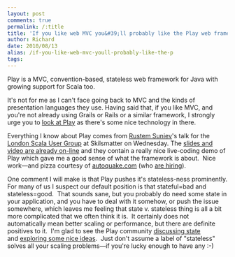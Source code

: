 ```yaml
---
layout: post
comments: true
permalink: /:title
title: 'If you like web MVC you&#39;ll probably like the Play web framework'
author: Richard
date: 2010/08/13
alias: /if-you-like-web-mvc-youll-probably-like-the-p
tags:
---
```


Play is a MVC, convention-based, stateless web framework for Java with growing support for Scala too.

It's not for me as I can't face going back to MVC and the kinds of
presentation languages they use. Having said that, if you like MVC, and
you're not already using Grails or Rails or a similar framework, I
strongly urge you to [look at Play][] as there's some nice technology in
there. 

Everything I know about Play comes from [Rustem Suniev][]'s talk for the
[London Scala User Group][] at Skilsmatter on Wednesday. The [slides and video are already on-line][] and they contain a really nice live-coding
demo of Play which gave me a good sense of what the framework is about.
 Nice work—and pizza courtesy of [autoquake.com][] (who [are hiring][]).

One comment I will make is that Play pushes it's stateless-ness
prominently. For many of us I suspect our default position is that
stateful=bad and stateless=good.  That sounds sane, but you probably do
need some state in your application, and you have to deal with it
somehow, or push the issue somewhere, which leaves me feeling that state
v. stateless thing is all a bit more complicated that we often think it
is.  It certainly does not automatically mean better scaling or
performance, but there are definite positives to it.  I'm glad to see
the Play community [discussing state][] and [exploring some nice ideas][].  Just don't assume a label of "stateless" solves all your
scaling problems—if you're lucky enough to have any :-)

 

  [look at Play]: http://www.playframework.org/
  [Rustem Suniev]: http://twitter.com/vigosun
  [London Scala User Group]: http://lsug.org/
  [slides and video are already on-line]: http://skillsmatter.com/podcast/scala/scala-podcast-intro-to-play/rl-890
  [autoquake.com]: http://www.autoquake.com/
  [are hiring]: http://www.autoquake.com/jobs
  [discussing state]: http://groups.google.com/group/play-framework/browse_thread/thread/ac9dd976cb284bad/fe7beddf7fabcc38?lnk=gst&q=stateful#fe7beddf7fabcc38%20%20
  [exploring some nice ideas]: http://groups.google.com/group/play-framework/browse_thread/thread/27825e8c864add60/b7d99cf77cc4dd2c?lnk=gst&q=stateful#b7d99cf77cc4dd2c


